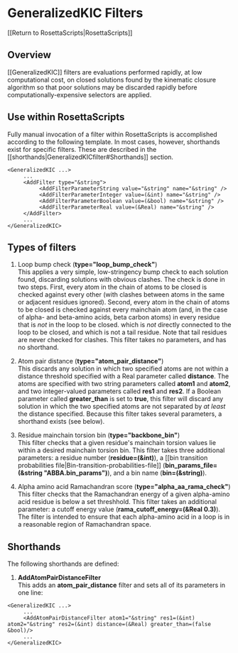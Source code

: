 # GeneralizedKIC Filters

[[Return to RosettaScripts|RosettaScripts]]

## Overview
[[GeneralizedKIC]] filters are evaluations performed rapidly, at low computational cost, on closed solutions found by the kinematic closure algorithm so that poor solutions may be discarded rapidly before computationally-expensive selectors are applied.

## Use within RosettaScripts
Fully manual invocation of a filter within RosettaScripts is accomplished according to the following template.  In most cases, however, shorthands exist for specific filters.  These are described in the [[shorthands|GeneralizedKICfilter#Shorthands]] section.

```
<GeneralizedKIC ...>
     ...
     <AddFilter type="&string">
          <AddFilterParameterString value="&string" name="&string" />
          <AddFilterParameterInteger value=(&int) name="&string" />
          <AddFilterParameterBoolean value=(&bool) name="&string" />
          <AddFilterParameterReal value=(&Real) name="&string" />
     </AddFilter>
     ...
</GeneralizedKIC>
```

## Types of filters

1.  Loop bump check (**type="loop_bump_check"**)<br/>This applies a very simple, low-stringency bump check to each solution found, discarding solutions with obvious clashes.  The check is done in two steps.  First, every atom in the chain of atoms to be closed is checked against every other (with clashes between atoms in the same or adjacent residues ignored).  Second, every atom in the chain of atoms to be closed is checked against every mainchain atom (and, in the case of alpha- and beta-amino acids, beta carbon atoms) in every residue that is _not_ in the loop to be closed. which is _not_ directly connected to the loop to be closed, and which is not a tail residue.  Note that tail residues are never checked for clashes.  This filter takes no parameters, and has no shorthand.

2.  Atom pair distance (**type="atom_pair_distance"**)<br/>This discards any solution in which two specified atoms are not within a distance threshold specified with a Real parameter called **distance**.  The atoms are specified with two string parameters called **atom1** and **atom2**, and two integer-valued parameters called **res1** and **res2**.  If a Boolean parameter called **greater_than** is set to **true**, this filter will discard any solution in which the two specified atoms are not separated by _at least_ the distance specified.  Because this filter takes several parameters, a shorthand exists (see below).

3.  Residue mainchain torsion bin (**type="backbone_bin"**)<br/>This filter checks that a given residue's mainchain torsion values lie within a desired mainchain torsion bin.  This filter takes three additional parameters: a residue number (**residue=(&int)**), a [[bin transition probabilities file|Bin-transition-probabilities-file]] (**bin_params_file=(&string "ABBA.bin_params")**), and a bin name (**bin=(&string)**).

4.  Alpha amino acid Ramachandran score (**type="alpha_aa_rama_check"**)<br/>This filter checks that the Ramachandran energy of a given alpha-amino acid residue is below a set threshhold.  This filter takes an additional parameter: a cutoff energy value (**rama_cutoff_energy=(&Real 0.3)**).  The filter is intended to ensure that each alpha-amino acid in a loop is in a reasonable region of Ramachandran space.

## Shorthands

The following shorthands are defined:

1.  **AddAtomPairDistanceFilter**<br/>This adds an **atom_pair_distance** filter and sets all of its parameters in one line:
```
<GeneralizedKIC ...>
     ...
     <AddAtomPairDistanceFilter atom1="&string" res1=(&int) atom2="&string" res2=(&int) distance=(&Real) greater_than=(false &bool)/>
     ...
</GeneralizedKIC>
```